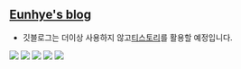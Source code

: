 ## **[Eunhye's blog](https://717eunhye.github.io/)**
- 깃블로그는 더이상 사용하지 않고[티스토리](https://eunhye-zz.tistory.com/)를 활용할 예정입니다.


<img src="https://img.shields.io/badge/Python-green?style=flat&logo=python&logoColor=3776AB"/> <img src="https://img.shields.io/badge/PyTorch-yellow?style=flat&logo=PyTorch&logoColor=EE4C2C"/> <img src="https://img.shields.io/badge/MySQL-critical?style=flat&logo=MySQL&logoColor=blue"/>
<img src="https://img.shields.io/badge/Keras-F4C51C?style=flat&logo=Keras&logoColor=D00000"/> <img src="https://img.shields.io/badge/Apache Airflow-C4D600?style=flat&logo=Apache Airflow&logoColor=003A70"/>
